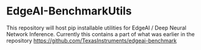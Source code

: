 # EdgeAI-BenchmarkUtils

This repository will host pip installable utilities for EdgeAI / Deep Neural Network Inference. Currently this contains a part of what was earlier in the repository https://github.com/TexasInstruments/edgeai-benchmark


